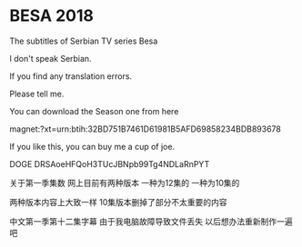 # BESA 2018
The subtitles of Serbian TV series Besa 

I don't speak Serbian.

If you find any translation errors.

Please tell me.

You can download the Season one from here

magnet:?xt=urn:btih:32BD751B7461D61981B5AFD69858234BDB893678

If you like this, you can buy me a cup of joe.

DOGE DRSAoeHFQoH3TUcJBNpb99Tg4NDLaRnPYT

关于第一季集数 网上目前有两种版本 一种为12集的 一种为10集的

两种版本内容上大致一样 10集版本删掉了部分不太重要的内容

中文第一季第十二集字幕 由于我电脑故障导致文件丢失 以后想办法重新制作一遍吧
